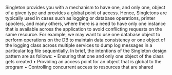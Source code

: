 Singleton provides you with a mechanism to have one, and only one, object of a
given type and provides a global point of access. Hence, Singletons are typically
used in cases such as logging or database operations, printer spoolers, and many
others, where there is a need to have only one instance that is available across the
application to avoid conflicting requests on the same resource. For example, we may
want to use one database object to perform operations on the DB to maintain data
consistency or one object of the logging class across multiple services to dump log
messages in a particular log file sequentially.
In brief, the intentions of the Singleton design pattern are as follows:
• Ensuring that one and only one object of the class gets created
• Providing an access point for an object that is global to the program
• Controlling concurrent access to resources that are shared
